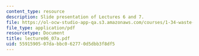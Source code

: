 ```yaml
---
content_type: resource
description: Slide presentation of Lectures 6 and 7.
file: https://ol-ocw-studio-app-qa.s3.amazonaws.com/courses/1-34-waste-containment-and-remediation-technology-spring-2004/5591590507dabbc062770d5dbb3f8df5_lecture06_07a.pdf
file_type: application/pdf
resourcetype: Document
title: lecture06_07a.pdf
uid: 55915905-07da-bbc0-6277-0d5dbb3f8df5
---
```

